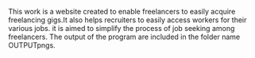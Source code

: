 This work is a website created to enable freelancers to easily acquire freelancing gigs.It also helps recruiters to easily access workers for their various jobs. 
it is aimed to simplify the process of job seeking among freelancers.
The output of the program are included in the folder name OUTPUTpngs.
